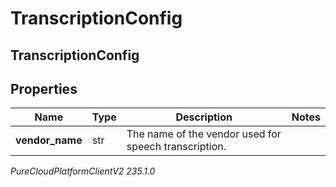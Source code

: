 # TranscriptionConfig

## TranscriptionConfig

## Properties

|Name | Type | Description | Notes|
|------------ | ------------- | ------------- | -------------|
| **vendor_name** | str | The name of the vendor used for speech transcription. | |



_PureCloudPlatformClientV2 235.1.0_
